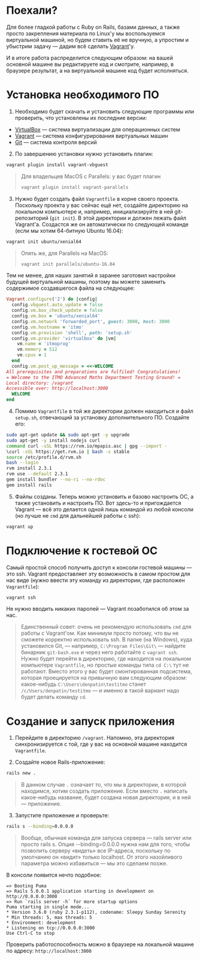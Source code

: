 Поехали?
========

Для более гладкой работы с Ruby on Rails, базами данных, а также просто закрепления материала по Linux'у мы воспользуемся виртуальной машиной, но будем ставить её не вручную, а упростим и убыстрим задачу — дадим всё сделать [Vagrant](https://www.vagrantup.com/docs/why-vagrant)'у.

И в итоге работа распределится следующим образом: на вашей основной машине вы редактируете код и смотрите, например, в браузере результат, а на виртуальной машине код будет исполняться.

Установка необходимого ПО
=========================

1. Необходимо будет скачать и установить следующие программы или проверить, что установлены их последние версии:

  * [VirtualBox](https://www.virtualbox.org/wiki/Downloads) — система виртуализации для операционных систем
  * [Vagrant](https://www.vagrantup.com/downloads.html) — система конфигурирования виртуальных машин
  * [Git](https://git-scm.com/downloads) — система контроля версий

2. По завершению установки нужно установить плагин:

  ```bash
  vagrant plugin install vagrant-vbguest
  ```

  > Для владельцев MacOS с Parallels: у вас будет плагин
  > ```bash
  > vagrant plugin install vagrant-parallels
  > ```

3. Нужно будет создать файл `Vagrantfile` в корне своего проекта. Поскольку проекта у вас сейчас ещё нет, создайте директорию на локальном компьютере и, например, инициализируйте в ней git-репозиторий (`git init`). В этой директории и должен лежать файл Vagrant'а. Создастся же он автоматически по следующей команде (если мы хотим 64-битную Ubuntu 16.04):

  ```bash
  vagrant init ubuntu/xenial64
  ```
  
  > Опять же, для Parallels на MacOS:
  > ```bash
  > vagrant init parallels/ubuntu-16.04
  > ```

  Тем не менее, для наших занятий я заранее заготовил настройки будущей виртуальной машины, поэтому вы можете заменить содержимое создавшегося файла на следующее:
  ```ruby
  Vagrant.configure('2') do |config|
    config.vbguest.auto_update = false
    config.vm.box_check_update = false
    config.vm.box = 'ubuntu/xenial64'
    config.vm.network 'forwarded_port', guest: 3000, host: 3000
    config.vm.hostname = 'itmo'
    config.vm.provision 'shell', path: 'setup.sh'
    config.vm.provider 'virtualbox' do |vm|
      vm.name = 'itmoprog'
      vm.memory = 512
      vm.cpus = 1
    end
    config.vm.post_up_message = <<-WELCOME
  All prerequisites and preparations are fulfiled! Congratulations!
  = Welcome to the ITMO Advanced Maths Department Testing Ground! =
  Local directory: /vagrant
  Accessible over: http://localhost:3000
    WELCOME
  end
  ```

4. Помимо `Vagrantfile` в той же директории должен находиться и файл `setup.sh`, отвечающий за установку дополнительного ПО. Создайте его:

  ```bash
  sudo apt-get update && sudo apt-get -y upgrade
  sudo apt-get -y install nodejs curl
  command curl -sSL https://rvm.io/mpapis.asc | gpg --import -
  \curl -sSL https://get.rvm.io | bash -s stable
  source /etc/profile.d/rvm.sh
  bash --login
  rvm install 2.3.1
  rvm use --default 2.3.1
  gem install bundler --no-ri --no-rdoc
  gem install rails
  ```

5. Файлы созданы. Теперь можно установить и базово настроить ОС, а также установить и настроить ПО. Вот здесь-то и пригождается Vagrant — всё это делается одной лишь командой из любой консоли (но лучше не `cmd` для дальнейшей работы с ssh):

  ```bash
  vagrant up
  ```

Подключение к гостевой ОС
=========================

Самый простой способ получить доступ к консоли гостевой машины — это ssh. Vagrant предоставляет эту возможность в самом простом для нас виде (нужно ввести эту команду из директории, где расположен `Vagrantfile`):

```bash
vagrant ssh
```

Не нужно вводить никаких паролей — Vagrant позаботился об этом за нас.

> Единственный совет: очень не рекомендую использовать `cmd` для работы с Vagrant'ом. Как минимум просто потому, что вы не сможете корректно использовать ssh. В папке (на Windows), куда установился Git, — например, `C:\Program Files\Git\` — найдите бинарник `git-bash.exe` и через него работайте с `vagrant ssh`.
> Нужно будет перейти в директорию, где находится на локальном компьютере `Vagrantfile`, но простые команды типа `cd C:\` тут не работают. Вместо этого у вас будет смонтированная подсистема, которая проецируется на привычную вам следующим образом: какое-нибудь `C:\Users\denpatin\testitmo` станет `/c/Users/denpatin/testitmo` — и именно в такой вариант надо будет делать команду `cd`.

Создание и запуск приложения
============================

1. Перейдите в директорию `/vagrant`. Напомню, эта директория синхронизируется с той, где у вас на основной машине находится `Vagrantfile`.

2. Создайте новое Rails-приложение:

  ```bash
  rails new .
  ```
  
  > В данном случае `.` означает то, что мы в директории, в которой находимся, хотим создать приложение. Если вместо `.` написать какое-нибудь название, будет создана новая директория, и в ней — приложение.

3. Запустите приложение и проверьте:

  ```bash
  rails s --binding=0.0.0.0
  ```
  
  > Вообще, обычная команда для запуска сервера — rails server или просто rails s. Опция --binding=0.0.0.0 нужна нам для того, чтобы позволить серверу «видеть» все IP-адреса, поскольку по умолчанию он «видит» только localhost. От этого назойливого параметра можно избавиться — мы это сделаем позже.
  
  В консоли появится нечто подобное:
  
  ```
=> Booting Puma
=> Rails 5.0.0.1 application starting in development on http://0.0.0.0:3000
=> Run `rails server -h` for more startup options
Puma starting in single mode...
* Version 3.6.0 (ruby 2.3.1-p112), codename: Sleepy Sunday Serenity
* Min threads: 5, max threads: 5
* Environment: development
* Listening on tcp://0.0.0.0:3000
Use Ctrl-C to stop
  ```
  
  Проверить работоспособность можно в браузере на локальной машине по адресу: `http://localhost:3000`
